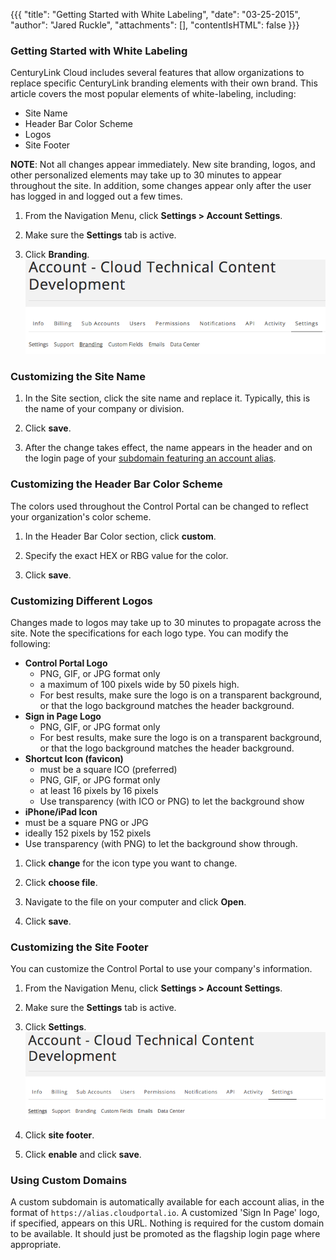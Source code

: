 {{{
  "title": "Getting Started with White Labeling",
  "date": "03-25-2015",
  "author": "Jared Ruckle",
  "attachments": [],
  "contentIsHTML": false
}}}

### Getting Started with White Labeling
CenturyLink Cloud includes several features that allow organizations to replace specific CenturyLink branding elements with their own brand. This article covers the most popular elements of white-labeling, including:

* Site Name
* Header Bar Color Scheme
* Logos
* Site Footer

**NOTE**: Not all changes appear immediately. New site branding, logos, and other personalized elements may take up to 30 minutes to appear throughout the site. In addition, some changes appear only after the user has logged in and logged out a few times.

1. From the Navigation Menu, click **Settings > Account Settings**.

2. Make sure the **Settings** tab is active.

3. Click **Branding**.
   ![Settings Page](../images/account-settings-site-branding.png)

### Customizing the Site Name
1. In the Site section, click the site name and replace it. Typically, this is the name of your company or division.

2. Click **save**.

3. After the change takes effect, the name appears in the header and on the login page of your [subdomain featuring an account alias](https://www.ctl.io/knowledge-base/release-notes/2015/2015-03-05-cloud-platform-release-notes/).

### Customizing the Header Bar Color Scheme
The colors used throughout the Control Portal can be changed to reflect your organization's color scheme.
1. In the Header Bar Color section, click **custom**.

2. Specify the exact HEX or RBG value for the color.

3. Click **save**.

### Customizing Different Logos
Changes made to logos may take up to 30 minutes to propagate across the site. Note the specifications for each logo type. You can modify the following:
* **Control Portal Logo**
  * PNG, GIF, or JPG format only
  * a maximum of 100 pixels wide by 50 pixels high.
  * For best results, make sure the logo is on a transparent background, or that the logo background matches the header background.
* **Sign in Page Logo**
  * PNG, GIF, or JPG format only
  * For best results, make sure the logo is on a transparent background, or that the logo background matches the header background.
* **Shortcut Icon (favicon)**
  * must be a square ICO (preferred)
  * PNG, GIF, or JPG format only
  * at least 16 pixels by 16 pixels
  * Use transparency (with ICO or PNG) to let the background show
* **iPhone/iPad Icon**
 * must be a square PNG or JPG
 * ideally 152 pixels by 152 pixels
 * Use transparency (with PNG) to let the background show through.

1. Click **change** for the icon type you want to change.

2. Click **choose file**.

3. Navigate to the file on your computer and click **Open**.

4. Click **save**.

### Customizing the Site Footer
You can customize the Control Portal to use your company's information.

1. From the Navigation Menu, click **Settings > Account Settings**.

2. Make sure the **Settings** tab is active.

3. Click **Settings**.
   ![Settings Page](../images/account-settings-site-settings.png)

4. Click **site footer**.

5. Click **enable** and click **save**.

### Using Custom Domains
A custom subdomain is automatically available for each account alias, in the format of `https://alias.cloudportal.io`. A customized 'Sign In Page' logo, if specified, appears on this URL. Nothing is required for the custom domain to be available. It should just be promoted as the flagship login page where appropriate.
